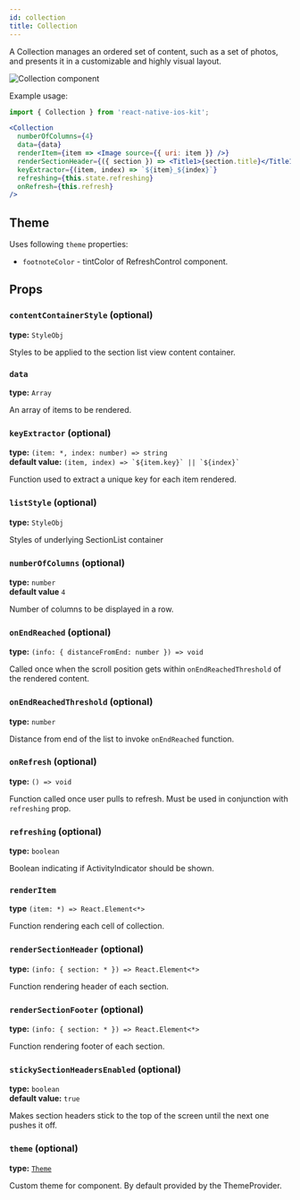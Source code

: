 ```yaml
---
id: collection
title: Collection
---
```


A Collection manages an ordered set of content, such as a set of photos, and presents it in a customizable and highly visual layout.

![Collection component](assets/collection.gif)

Example usage:
```jsx
import { Collection } from 'react-native-ios-kit';

<Collection
  numberOfColumns={4}
  data={data}
  renderItem={item => <Image source={{ uri: item }} />}
  renderSectionHeader={({ section }) => <Title1>{section.title}</Title1>}
  keyExtractor={(item, index) => `${item}_${index}`}
  refreshing={this.state.refreshing}
  onRefresh={this.refresh}
/>
```

## Theme
Uses following `theme` properties:
- `footnoteColor` - tintColor of RefreshControl component.

## Props

### `contentContainerStyle` (optional)
**type:** `StyleObj`

Styles to be applied  to the section list view content container.
### `data`  
**type:** `Array`

An array of items to be rendered.

### `keyExtractor` (optional)  
**type:** `(item: *, index: number) => string`  
**default value:** ```(item, index) => `${item.key}` || `${index}` ```

Function used to extract a unique key for each item rendered.

### `listStyle` (optional)  
**type:** `StyleObj`  

Styles of underlying SectionList container

### `numberOfColumns` (optional)  
**type:** `number`  
**default value** `4`

Number of columns to be displayed in a row.


### `onEndReached` (optional)  
**type:** `(info: { distanceFromEnd: number }) => void`  

Called once when the scroll position gets within `onEndReachedThreshold` of the rendered content.

### `onEndReachedThreshold` (optional)  
**type:** `number`  

Distance from end of the list to invoke `onEndReached` function.

### `onRefresh` (optional)
**type:** `() => void`  

Function called once user pulls to refresh. Must be used in conjunction with `refreshing` prop.

### `refreshing` (optional)
**type:** `boolean`

Boolean indicating if ActivityIndicator should be shown.

### `renderItem`
**type** `(item: *) => React.Element<*>`

Function rendering each cell of collection.

### `renderSectionHeader` (optional)
**type:** `(info: { section: * }) => React.Element<*>`

Function rendering header of each section.

### `renderSectionFooter` (optional)  
**type:** `(info: { section: * }) => React.Element<*>`  

Function rendering footer of each section.


### `stickySectionHeadersEnabled` (optional)  
**type:** `boolean`  
**default value:** `true`  

Makes section headers stick to the top of the screen until the next one pushes it off.

### `theme` (optional)
**type:** [`Theme`](theme.html)

Custom theme for component. By default provided by the ThemeProvider.
